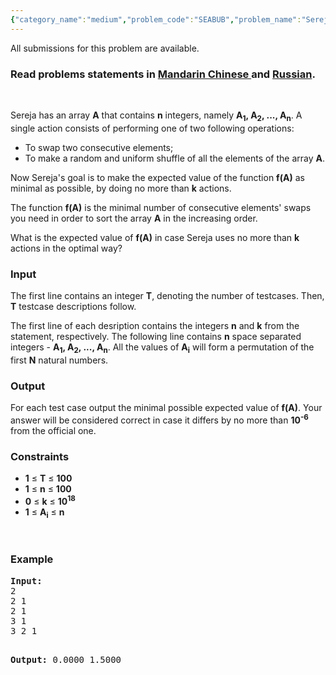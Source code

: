 ```yaml
---
{"category_name":"medium","problem_code":"SEABUB","problem_name":"Sereja and Bubble Sort","languages_supported":{"0":"ADA","1":"ASM","2":"BASH","3":"BF","4":"C","5":"C99 strict","6":"CAML","7":"CLOJ","8":"CLPS","9":"CPP 4.3.2","10":"CPP 4.9.2","11":"CPP14","12":"CS2","13":"D","14":"ERL","15":"FORT","16":"FS","17":"GO","18":"HASK","19":"ICK","20":"ICON","21":"JAVA","22":"JS","23":"LISP clisp","24":"LISP sbcl","25":"LUA","26":"NEM","27":"NICE","28":"NODEJS","29":"PAS fpc","30":"PAS gpc","31":"PERL","32":"PERL6","33":"PHP","34":"PIKE","35":"PRLG","36":"PYTH","37":"PYTH 3.4","38":"RUBY","39":"SCALA","40":"SCM guile","41":"SCM qobi","42":"ST","43":"TCL","44":"TEXT","45":"WSPC"},"max_timelimit":1,"source_sizelimit":50000,"problem_author":"sereja","problem_tester":"xcwgf666","date_added":"15-03-2014","tags":{"0":"dynamic","1":"expectation","2":"medium","3":"sept14","4":"sereja"},"editorial_url":"http://discuss.codechef.com/problems/SEABUB","time":{"view_start_date":1410773400,"submit_start_date":1410773400,"visible_start_date":1410773400,"end_date":1735669800},"layout":"problem"}
---
```

<span class="solution-visible-txt">All submissions for this problem are available.</span><h3> Read problems statements in <a target="_blank" href="http://www.codechef.com/download/translated/SEPT14/mandarin/SEABUB.pdf">Mandarin Chinese </a> and <a target="_blank" href="http://www.codechef.com/download/translated/SEPT14/russian/SEABUB.pdf">Russian</a>.</h3>
<p> </p>
<p>Sereja has an array <b>A</b> that contains <b>n</b> integers, namely <b>A<sub>1</sub>, A<sub>2</sub>, ..., A<sub>n</sub></b>. A single action consists of performing one of two following operations:</p>
<ul>
<li>To swap two consecutive elements;</li>
<li>To make a random and uniform shuffle of all the elements of the array <b>A</b>.
</li></ul>

<p>Now Sereja's goal is to make the expected value of the function <b>f(A)</b> as minimal as possible, by doing no more than <b>k</b> actions.</p>
<p>The function <b>f(A)</b> is the minimal number of consecutive elements' swaps you need in order to sort the array <b>A</b> in the increasing order.</p>
<p>What is the expected value of <b>f(A)</b> in case Sereja uses no more than <b>k</b> actions in the optimal way?</p>
<h3>Input</h3>
<p>
The first line contains an integer <b>T</b>, denoting the number of testcases. Then, <b>T</b> testcase descriptions follow.</p>
<p>The first line of each desription contains the integers <b>n</b> and <b>k</b> from the statement, respectively. The following line contains <b>n</b> space separated integers - <b>A<sub>1</sub>, A<sub>2</sub>, ..., A<sub>n</sub></b>. All the values of <b>A<sub>i</sub></b> will form a permutation of the first <b>N</b> natural numbers.</p>
<h3>Output</h3>
<p>For each test case output the minimal possible expected value of <b>f(A)</b>. Your answer will be considered correct in case it differs by no more than <b>10<sup>-6</sup></b> from the official one.</p>
<h3>Constraints</h3>
<ul>
<li><b>1</b> ≤ <b>T</b> ≤ <b>100</b></li>
<li><b>1</b> ≤ <b>n</b> ≤ <b>100</b></li>
<li><b>0</b> ≤ <b>k</b> ≤ <b>10<sup>18</sup></b></li>
<li><b>1</b> ≤ <b>A<sub>i</sub></b> ≤ <b>n</b></li>
</ul>
<p> </p>
<h3>Example</h3>
<pre><b>Input:</b>
2
2 1
2 1
3 1
3 2 1

<b>Output:</b>
0.0000
1.5000

</pre><p> </p>
